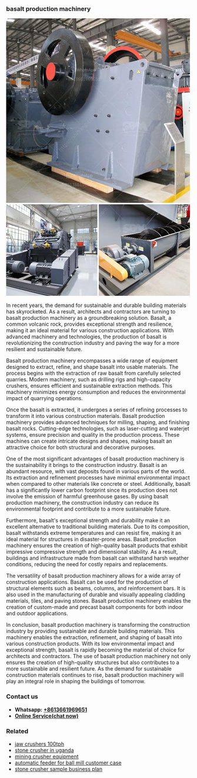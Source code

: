 <h3>basalt production machinery</h3><img src='1706755449.jpg' alt=''><p>In recent years, the demand for sustainable and durable building materials has skyrocketed. As a result, architects and contractors are turning to basalt production machinery as a groundbreaking solution. Basalt, a common volcanic rock, provides exceptional strength and resilience, making it an ideal material for various construction applications. With advanced machinery and technologies, the production of basalt is revolutionizing the construction industry and paving the way for a more resilient and sustainable future.</p><p>Basalt production machinery encompasses a wide range of equipment designed to extract, refine, and shape basalt into usable materials. The process begins with the extraction of raw basalt from carefully selected quarries. Modern machinery, such as drilling rigs and high-capacity crushers, ensures efficient and sustainable extraction methods. This machinery minimizes energy consumption and reduces the environmental impact of quarrying operations.</p><p>Once the basalt is extracted, it undergoes a series of refining processes to transform it into various construction materials. Basalt production machinery provides advanced techniques for milling, shaping, and finishing basalt rocks. Cutting-edge technologies, such as laser-cutting and waterjet systems, ensure precision and quality in the production process. These machines can create intricate designs and shapes, making basalt an attractive choice for both structural and decorative purposes.</p><p>One of the most significant advantages of basalt production machinery is the sustainability it brings to the construction industry. Basalt is an abundant resource, with vast deposits found in various parts of the world. Its extraction and refinement processes have minimal environmental impact when compared to other materials like concrete or steel. Additionally, basalt has a significantly lower carbon footprint since its production does not involve the emission of harmful greenhouse gases. By using basalt production machinery, the construction industry can reduce its environmental footprint and contribute to a more sustainable future.</p><p>Furthermore, basalt's exceptional strength and durability make it an excellent alternative to traditional building materials. Due to its composition, basalt withstands extreme temperatures and can resist fire, making it an ideal material for structures in disaster-prone areas. Basalt production machinery ensures the creation of high-quality basalt products that exhibit impressive compressive strength and dimensional stability. As a result, buildings and infrastructure made from basalt can withstand harsh weather conditions, reducing the need for costly repairs and replacements.</p><p>The versatility of basalt production machinery allows for a wide array of construction applications. Basalt can be used for the production of structural elements such as beams, columns, and reinforcement bars. It is also used in the manufacturing of durable and visually appealing cladding materials, tiles, and paving stones. Basalt production machinery enables the creation of custom-made and precast basalt components for both indoor and outdoor applications.</p><p>In conclusion, basalt production machinery is transforming the construction industry by providing sustainable and durable building materials. This machinery enables the extraction, refinement, and shaping of basalt into various construction products. With its low environmental impact and exceptional strength, basalt is rapidly becoming the material of choice for architects and contractors. The use of basalt production machinery not only ensures the creation of high-quality structures but also contributes to a more sustainable and resilient future. As the demand for sustainable construction materials continues to rise, basalt production machinery will play an integral role in shaping the buildings of tomorrow.</p><h3>Contact us</h3><ul><li><strong>Whatsapp:&nbsp;<a href="https://wa.me/8613661969651">+8613661969651</a></strong></li><li><a href="https://swt.shibang-china.com/?git&amp;zhl&amp;basalt production machinery"><strong>Online Service(chat now)</strong></a></li></ul><h3>Related</h3><ul><li><a href='jaw crushers 100tph.md'>jaw crushers 100tph</a></li><li><a href='stone crusher in uganda.md'>stone crusher in uganda</a></li><li><a href='mining crusher equipment.md'>mining crusher equipment</a></li><li><a href='automatic feeder for ball mill customer case.md'>automatic feeder for ball mill customer case</a></li><li><a href='stone crusher sample business plan.md'>stone crusher sample business plan</a></li></ul>